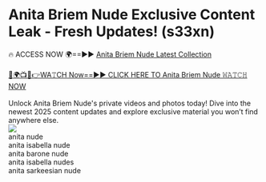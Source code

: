 # Anita Briem Nude Exclusive Content Leak - Fresh Updates! (s33xn)

🔥 ACCESS NOW 🌍==►► <a href="https://tinyurl.com/2mz8nhtm" rel="nofollow">Anita Briem Nude Latest Collection</a>
<br><br>
[🔴🌍📺📱👉WA𝚃CH Now==►► CLICK HERE TO Anita Briem Nude 𝚆𝙰𝚃𝙲𝙷 NOW](https://tinyurl.com/2mz8nhtm)
<br><br>
Unlock Anita Briem Nude's private videos and photos today! Dive into the newest 2025 content updates and explore exclusive material you won’t find anywhere else.
<br>
<a href="https://tinyurl.com/2mz8nhtm" rel="nofollow" data-target="animated-image.originalLink"><img src="https://camo.githubusercontent.com/8a4f000d20f83aca3bf7ec5f350d767afa0574a8a352519fd8cfa583a6f93a33/68747470733a2f2f692e696d6775722e636f6d2f644a486b345a712e676966" data-canonical-src="https://i.imgur.com/dJHk4Zq.gif" style="max-width: 100%; display: inline-block;" data-target="animated-image.originalImage"></a>
<br>
anita nude<br>
anita isabella nude<br>
anita barone nude<br>
anita isabella nudes<br>
anita sarkeesian nude